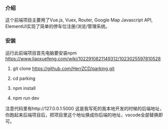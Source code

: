 ### 介绍

这个前端项目主要用了Vue.js, Vuex, Router, Google Map Javascript API, ElementUI实现了简单的停车位注册/浏览/管理系统。

### 安装

运行此前端项目首先电脑要安装npm https://www.liaoxuefeng.com/wiki/1022910821149312/1023025597810528

1. git clone https://github.com/HerrZCD/parking.git

2. cd parking

3. npm install

4. npm run dev

注意代码里有http://127.0.0.1:5000 这是我写死的我本地开发的时候的后端地址，你跑起来后端项目后，把项目里这个地址换成你后端的地址，vscode全部替换即可。